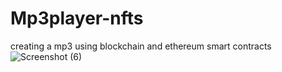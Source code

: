 # Mp3player-nfts
creating a mp3 using blockchain and ethereum smart contracts![Screenshot (6)](https://user-images.githubusercontent.com/108793964/190547454-dfe76787-56d5-48a0-bc3a-682cb9163dcd.png)

